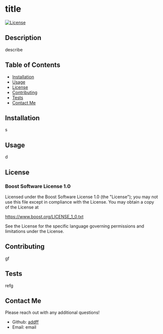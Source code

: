 # title
[![License](https://img.shields.io/badge/License-Boost_1.0-lightblue.svg)](https://www.boost.org/LICENSE_1_0.txt) 

## Description
describe


## Table of Contents
- [Installation](#installation) 
- [Usage](#usage)
- [License](#license)
- [Contributing](#contributing)
- [Tests](#tests)
- [Contact Me](#contact-me)


## Installation
s


## Usage
d


## License
### Boost Software License 1.0

Licensed under the Boost Software License 1.0 (the "License"); you may not use this file except in compliance with the License. You may obtain a copy of the License at

https://www.boost.org/LICENSE_1_0.txt

See the License for the specific language governing permissions and limitations under the License.


## Contributing
gf


## Tests
refg


## Contact Me
Please reach out with any additional questions!
 - Github: [addff](https://github.com/addff)
- Email:  email